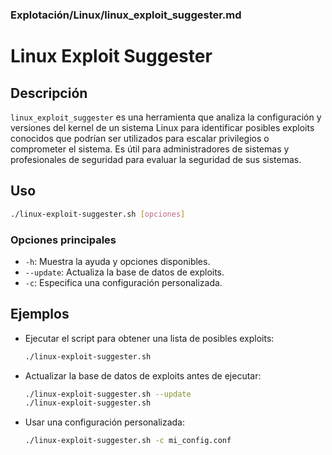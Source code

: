 ### **Explotación/Linux/linux_exploit_suggester.md**

# Linux Exploit Suggester

## Descripción

`linux_exploit_suggester` es una herramienta que analiza la configuración y versiones del kernel de un sistema Linux para identificar posibles exploits conocidos que podrían ser utilizados para escalar privilegios o comprometer el sistema. Es útil para administradores de sistemas y profesionales de seguridad para evaluar la seguridad de sus sistemas.

## Uso

```bash
./linux-exploit-suggester.sh [opciones]
```

### Opciones principales

- `-h`: Muestra la ayuda y opciones disponibles.
- `--update`: Actualiza la base de datos de exploits.
- `-c`: Especifica una configuración personalizada.

## Ejemplos

- Ejecutar el script para obtener una lista de posibles exploits:
  
  ```bash
  ./linux-exploit-suggester.sh
  ```

- Actualizar la base de datos de exploits antes de ejecutar:
  
  ```bash
  ./linux-exploit-suggester.sh --update
  ./linux-exploit-suggester.sh
  ```

- Usar una configuración personalizada:
  
  ```bash
  ./linux-exploit-suggester.sh -c mi_config.conf
  ```
